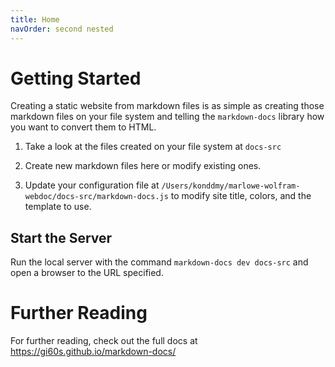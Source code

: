 ```yaml
---
title: Home
navOrder: second nested
---
```


# Getting Started

Creating a static website from markdown files is as simple as creating those markdown files on your file system and
telling the `markdown-docs` library how you want to convert them to HTML.

1. Take a look at the files created on your file system at `docs-src`

2. Create new markdown files here or modify existing ones.

3. Update your configuration file at `/Users/konddmy/marlowe-wolfram-webdoc/docs-src/markdown-docs.js` to modify site title, colors, and the template to use.

## Start the Server

Run the local server with the command `markdown-docs dev docs-src` and open a browser to the URL specified.

# Further Reading

For further reading, check out the full docs at https://gi60s.github.io/markdown-docs/
